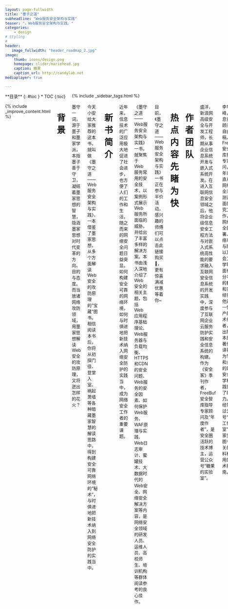 ```yaml
---
layout: page-fullwidth
title: "墨子之道"
subheadline: "Web服务安全架构与实践"
teaser: "。Web服务安全架构与实践。"
categories:
    - design
# Styling
#
header:
   image_fullwidth: "header_roadmap_2.jpg"
image:
    thumb: icons/design.png   
    homepage: slider/mariohead.jpg 
    caption: 糖果
    caption_url: http://candylab.net
mediaplayer: true

---
```

<!--more-->


<div class="row">
<div class="medium-4 medium-push-8 columns" markdown="1">
<div class="panel radius" markdown="1">
**目录**
{: #toc }
*  TOC
{:toc}
</div>
{% include _sidebar_tags.html %}
</div><!-- /.medium-4.columns -->


<div class="medium-8 medium-pull-4 columns" markdown="1">

{% include _improve_content.html %}


# 背景


墨守一词，源于墨子和墨家学派，本指墨子善于守卫，凝结着墨家思想的智慧，隐涵墨家思想对时代变革的方向、目的与态度。而当放诸网络攻防领域，用墨家思想解读Web安全的攻防原理，又将迸出怎样的花火？

今天小安给大家推荐的这本书，就叫做《墨守之道——Web服务安全架构与实践》，一本借鉴了墨家思想，从多个方面解读Web安全的攻防原理的“宝藏”图书。相信阅读本书后，你将从初探门径、登堂入室、祸起萧墙等各种暗藏墨家智慧的解读思路中，得到构建安全可靠网络环境的“秘术”，与时俱进地把新技术纳入到网络安全防护的实践当中。

 

# 新书简介
近年来，信息技术的广泛应用极大地促进了社会进步，也方便了人们的工作和生活，随之而来的网络安全问题日益突显。如何构建安全可靠的网络环境，如何与时俱进地把新技术纳入网络安全防护的实践当中，成为网络安全工作者的重要课题。

《墨守之道——Web服务安全架构与实践》一书，就聚焦于 Web 服务常用的安全技术，以案例形式展示 Web 服务所面临的威胁，并给出了丰富多样的解决方案。本书由浅入深地介绍了 Web 安全的相关主题，包括 Web 应用程序基础理论、Web服务器与负载均衡、HTTPS和CDN的安全问题、Web服务的安全因素、如何保护Web服务、WAF原理与实践、Web日志审计、蜜罐技术、大数据时代的Web安全、网络安全解决方案等内容，是网络安全领域的研发人员、运维人员、高校师生、培训机构等群体阅读参考的良心佳作。

目前，《墨守之道——Web服务安全架构与实践》一书正在参与半价活动，感兴趣的师傅们可以点击此链接购买🛒，更有惊喜满减优惠等着你~

# 热点内容先睹为快


 

# 作者团队
盛洋，新浪网高级安全与开发工程师，长期从事企业信息系统开发与嵌入式系统开发。在进入互联网信息安全领域之后，他将企业级信息安全工程方法与对嵌入式系统高性能的要求融入互联网安全信息系统的开发实践中，深度参与了互联网企业云服务防护实践和安全信息系统的构建。作为《安全客》季刊作者，FreeBuf安全智库指导专家顾问及“年度作者”，是安全圈活跃的技术博主，运营公众号“糖果的实验室”。

李华峰，信息安全顾问和自由撰稿人，FreeBuf安全智库指导专家顾问，多年来一直从事网络安全渗透测试方面的研究工作，在网络安全部署、网络攻击与防御以及社会工程学等方面有十分丰富的教学和实践经验。他还是一位高产的技术作者，已出版多本原创著作和译著，为学界和业界的网络安全教学和实践提供了助力。他经常通过公众号“邪灵工作室”给大家分享图书相关的资料和实用的技术指南。

 

# 大咖推荐
## 新浪微博 COO，新浪移动 CEO 王巍
近年来，国家对网络信息安全高度重视，信息化社会的建设离不开网络安全技术的保障，企业的生产运营也需要依靠网络信息安全技术。这一切推动了计算机安全技术的快速发展和信息安全建设的创新实践。例如，大数据信息平台建设、基于人工智能的网络攻击分析、自动化与智能化的信息安全等，让网络信息安全建设迈上了新的台阶。本书从网络攻击与防御两种角度概括了网络信息安全建设中的技术实践与思考，让读者从多个视角了解网络信息安全建设中的攻守之道。

## OpenResty 创始人兼 CEO 章亦春
多年来，我们致力于用技术和创新助力 OpenResty 社区发展，并为遍布世界各地的 OpenResty 用户提供服务。随着 OpenResty 社区的壮大，OpenResty 推出了更多的革命性产品——OpenResty Edge、OpenResty XRay、YLang 语言和 YSQL 语言。本书介绍了这些 OpenResty 产品在安全领域的应用，为大家开启了一扇通往 OpenResty 技术世界的大门。希望这本书能让读者感受到 OpenResty 新技术为安全领域注入的一股强大力量。

## 新浪信息安全总监 康宇
当前，网络攻击对抗已经日趋常态化，攻防双方压力同在。作为网络安全行业的从业者，我们要不断地更新自己的知识库，深入了解资产防护的手段和渗透攻击的方式，不仅要掌握经典的安全攻防原理，而且要了解新兴的技术理念。在网络攻防中，往往是奇兵制胜，以“魔法”战胜“魔法”，本书既有对常见攻击场景的原理回顾，又有对新防御手段的解析，能够帮助读者在网络攻防中做到胸有成竹、出奇制胜。

## Orange 网关创始人 吴兆玉
Orange 是一个基于 OpenResty 的 API 网关，除 Nginx 的常规功能外，它还可用于 API 监控、访问控制（鉴权、WAF）、流量筛选、访问限速、A/B 测试、静态 / 动态分流等场景。Orange 凭借其灵活的插件机制提供了强大的功能扩展性，用户可基于其提供的分层和钩子机制定制丰富的流量处理算子，同时，基于Lor框架的sinatra风格API 也为可交互性提供了极大便利。这本书详细介绍了Orange网关技术在网络安全场景的应用，值得网络安全技术人员学习研读。

 